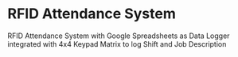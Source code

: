 # RFID Attendance System
RFID Attendance System with Google Spreadsheets as Data Logger integrated with 4x4 Keypad Matrix to log Shift and Job Description
